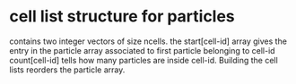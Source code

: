 # cell list structure for particles

contains two integer vectors of size ncells.  the start[cell-id] array
gives the entry in the particle array associated to first particle
belonging to cell-id count[cell-id] tells how many particles are
inside cell-id.  Building the cell lists reorders the particle array.
